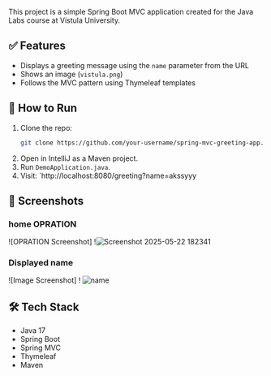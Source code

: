 

This project is a simple Spring Boot MVC application created for the Java Labs course at Vistula University.

## ✅ Features
- Displays a greeting message using the `name` parameter from the URL
- Shows an image (`vistula.png`)
- Follows the MVC pattern using Thymeleaf templates

## 🚀 How to Run
1. Clone the repo:
   ```bash
   git clone https://github.com/your-username/spring-mvc-greeting-app.git
   ```
2. Open in IntelliJ as a Maven project.
3. Run `DemoApplication.java`.
4. Visit: `http://localhost:8080/greeting?name=akssyyy

## 📸 Screenshots
### home OPRATION
![OPRATION Screenshot] !![Screenshot 2025-05-22 182341](https://github.com/user-attachments/assets/50477d00-0434-4dff-ac54-68d02e172490)


###  Displayed name
![Image Screenshot] ! ![name](https://github.com/user-attachments/assets/a6180cd7-e4fe-4ff0-b9d7-8eb316fee9b7)


## 🛠 Tech Stack
- Java 17
- Spring Boot
- Spring MVC
- Thymeleaf
- Maven
